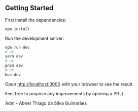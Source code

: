 ## Getting Started

First install the dependencies:
```bash
npm install
```

Run the development server:

```bash
npm run dev
# or
yarn dev
# or
pnpm dev
# or
bun dev
```

Open [http://localhost:3000](http://localhost:3000) with your browser to see the result.

Feel free to propose any improvements by opening a PR ;)

Adm - Abner Thiago da Silva Guimarães
